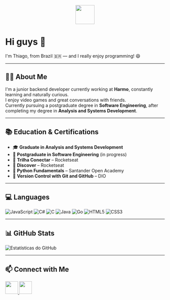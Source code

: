 <p align="center">
  <img src="https://cdn.jsdelivr.net/gh/devicons/devicon/icons/go/go-original.svg" width="60px" />
</p>

# Hi guys 👋  
I'm Thiago, from Brazil 🇧🇷 — and I really enjoy programming! 😄

---

## 👨‍💻 About Me

I'm a junior backend developer currently working at **Harmo**, constantly learning and naturally curious.  
I enjoy video games and great conversations with friends.  
Currently pursuing a postgraduate degree in **Software Engineering**, after completing my degree in **Analysis and Systems Development**.

---

## 📚 Education & Certifications

- 🎓 **Graduate in Analysis and Systems Development**
- 📘 **Postgraduate in Software Engineering** (in progress)
- 🚀 **Trilha Conectar** – Rocketseat  
- 🚀 **Discover** – Rocketseat  
- 🐍 **Python Fundamentals** – Santander Open Academy  
- 🔧 **Version Control with Git and GitHub** – DIO  

---

## 💻 Languages

![JavaScript](https://img.shields.io/badge/-JavaScript-F7DF1E?logo=javascript&logoColor=000)
![C#](https://img.shields.io/badge/-C%23-239120?logo=c-sharp&logoColor=fff)
![C](https://img.shields.io/badge/-C-00599C?logo=c&logoColor=fff)
![Java](https://img.shields.io/badge/-Java-007396?logo=java&logoColor=fff)
![Go](https://img.shields.io/badge/-Go-00ADD8?logo=go&logoColor=fff)
![HTML5](https://img.shields.io/badge/-HTML5-E34F26?logo=html5&logoColor=fff)
![CSS3](https://img.shields.io/badge/-CSS3-1572B6?logo=css3&logoColor=fff)

---

## 📊 GitHub Stats

![Estatísticas do GitHub](https://github-readme-stats.vercel.app/api?username=ThiagoMarconato&show_icons=true&theme=radical)

---

## 📫 Connect with Me
<p align="left">
  <a href="https://github.com/ThiagoMarconato" target="_blank">
    <img src="https://cdn.jsdelivr.net/gh/devicons/devicon/icons/github/github-original.svg" width="40px" />
  </a>
  <a href="https://www.linkedin.com/in/thiago-pereira-marconato/" target="_blank">
    <img src="https://cdn.jsdelivr.net/gh/devicons/devicon/icons/linkedin/linkedin-original.svg" width="40px" />
  </a>
</p>

